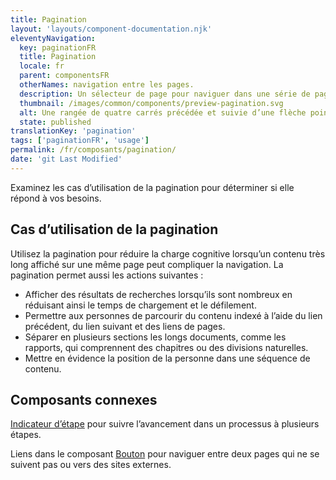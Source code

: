 ```yaml
---
title: Pagination
layout: 'layouts/component-documentation.njk'
eleventyNavigation:
  key: paginationFR
  title: Pagination
  locale: fr
  parent: componentsFR
  otherNames: navigation entre les pages.
  description: Un sélecteur de page pour naviguer dans une série de page.
  thumbnail: /images/common/components/preview-pagination.svg
  alt: Une rangée de quatre carrés précédée et suivie d’une flèche pointant vers l’extérieur. Le premier carré est bleu et affiche le chiffre 1, et représente la sélection de la page 1. Des points de suspension séparent les carrés du milieu pour indiquer la présence de pages supplémentaires non visibles.
  state: published
translationKey: 'pagination'
tags: ['paginationFR', 'usage']
permalink: /fr/composants/pagination/
date: 'git Last Modified'
---
```


Examinez les cas d’utilisation de la pagination pour déterminer si elle répond à vos besoins.

## Cas d’utilisation de la pagination

Utilisez la pagination pour réduire la charge cognitive lorsqu’un contenu très long affiché sur une même page peut compliquer la navigation. La pagination permet aussi les actions suivantes :

- Afficher des résultats de recherches lorsqu’ils sont nombreux en réduisant ainsi le temps de chargement et le défilement.
- Permettre aux personnes de parcourir du contenu indexé à l’aide du lien précédent, du lien suivant et des liens de pages.
- Séparer en plusieurs sections les longs documents, comme les rapports, qui comprennent des chapitres ou des divisions naturelles.
- Mettre en évidence la position de la personne dans une séquence de contenu.

<article class="bg-full-width bg-primary text-light pt-600 pb-300 my-600">
  <h2 class="mt-0">Composants connexes</h2>

<a href="{{ links.stepper }}" class="link-light">Indicateur d’étape</a> pour suivre l’avancement dans un processus à plusieurs étapes.

Liens dans le composant <a href="{{ links.button }}" class="link-light">Bouton</a> pour naviguer entre deux pages qui ne se suivent pas ou vers des sites externes.

</article>
